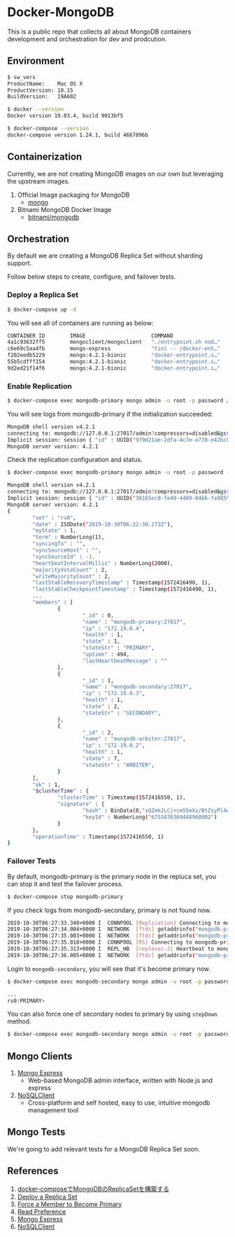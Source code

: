 # Docker-MongoDB

This is a public repo that collects all about MongoDB containers development and orchestration for dev and prodcution.

## Environment

```bash
$ sw_vers
ProductName:	Mac OS X
ProductVersion:	10.15
BuildVersion:	19A602

$ docker --version
Docker version 19.03.4, build 9013bf5

$ docker-compose --version
docker-compose version 1.24.1, build 4667896b
```

## Containerization

Currently, we are not creating MongoDB images on our own but leveraging the upstream images.

1. Official Image packaging for MongoDB
   - [mongo](https://hub.docker.com/_/mongo)
2. Bitnami MongoDB Docker Image
   - [bitnami/mongodb](https://hub.docker.com/r/bitnami/mongodb)

## Orchestration

By default we are creating a MongoDB Replica Set without sharding support.

Follow below steps to create, configure, and failover tests.

### Deploy a Replica Set
```bash
$ docker-compose up -d
```

You will see all of containers are running as below:

```bash
CONTAINER ID        IMAGE                     COMMAND                  CREATED             STATUS              PORTS                      NAMES
4a1c93632ff5        mongoclient/mongoclient   "./entrypoint.sh nod…"   4 seconds ago       Up 3 seconds        0.0.0.0:8080->3000/tcp     docker-mongodb_mongo-client_1
c6e69c5aa4fb        mongo-express             "tini -- /docker-ent…"   4 seconds ago       Up 3 seconds        0.0.0.0:8081->8081/tcp     docker-mongodb_mongo-express_1
f202eedb5229        mongo:4.2.1-bionic        "docker-entrypoint.s…"   5 seconds ago       Up 4 seconds        0.0.0.0:27017->27017/tcp   mongodb-primary
55b5cdfff154        mongo:4.2.1-bionic        "docker-entrypoint.s…"   6 seconds ago       Up 5 seconds        0.0.0.0:27018->27017/tcp   mongodb-secondary
9d2ed21f14f6        mongo:4.2.1-bionic        "docker-entrypoint.s…"   7 seconds ago       Up 6 seconds        0.0.0.0:27019->27017/tcp   mongodb-arbiter
```

### Enable Replication
```bash
$ docker-compose exec mongodb-primary mongo admin -u root -p password /bootstrap/000_init_replicaSet.js
```

You will see logs from mongodb-primary if the initialization succeeded:

```bash
MongoDB shell version v4.2.1
connecting to: mongodb://127.0.0.1:27017/admin?compressors=disabled&gssapiServiceName=mongodb
Implicit session: session { "id" : UUID("979d21ae-2dfa-4c7e-a770-e42bc832a00c") }
MongoDB server version: 4.2.1
```

Check the replication configuration and status.

```bash
$ docker-compose exec mongodb-primary mongo admin -u root -p password --eval "rs.status()"

MongoDB shell version v4.2.1
connecting to: mongodb://127.0.0.1:27017/admin?compressors=disabled&gssapiServiceName=mongodb
Implicit session: session { "id" : UUID("30165ec0-fe49-4409-84b6-fa985902e8de") }
MongoDB server version: 4.2.1
{
        "set" : "rs0",
        "date" : ISODate("2019-10-30T06:22:30.273Z"),
        "myState" : 1,
        "term" : NumberLong(1),
        "syncingTo" : "",
        "syncSourceHost" : "",
        "syncSourceId" : -1,
        "heartbeatIntervalMillis" : NumberLong(2000),
        "majorityVoteCount" : 2,
        "writeMajorityCount" : 2,
        "lastStableRecoveryTimestamp" : Timestamp(1572416490, 1),
        "lastStableCheckpointTimestamp" : Timestamp(1572416490, 1),
        ...
        "members" : [
                {
                        "_id" : 0,
                        "name" : "mongodb-primary:27017",
                        "ip" : "172.19.0.4",
                        "health" : 1,
                        "state" : 1,
                        "stateStr" : "PRIMARY",
                        "uptime" : 494,
                        "lastHeartbeatMessage" : ""
                },
                {
                        "_id" : 1,
                        "name" : "mongodb-secondary:27017",
                        "ip" : "172.19.0.3",
                        "health" : 1,
                        "state" : 2,
                        "stateStr" : "SECONDARY",
                },
                {
                        "_id" : 2,
                        "name" : "mongodb-arbiter:27017",
                        "ip" : "172.19.0.2",
                        "health" : 1,
                        "state" : 7,
                        "stateStr" : "ARBITER",
                }
        ],
        "ok" : 1,
        "$clusterTime" : {
                "clusterTime" : Timestamp(1572416550, 1),
                "signature" : {
                        "hash" : BinData(0,"xQZmkJLCj+cm55mXz/BtZsyPl4w="),
                        "keyId" : NumberLong("6753476369448960002")
                }
        },
        "operationTime" : Timestamp(1572416550, 1)
}
```

### Failover Tests

By default, mongodb-primary is the primary node in the repluca set, you can stop it and test the failover process.

```bash
$ docker-compose stop mongodb-primary
```

If you check logs from mongodb-secondary, primary is not found now.

```bash
2019-10-30T06:27:33.340+0000 I  CONNPOOL [Replication] Connecting to mongodb-primary:27017
2019-10-30T06:27:34.004+0000 I  NETWORK  [ftdc] getaddrinfo("mongodb-primary") failed: Name or service not known
2019-10-30T06:27:35.003+0000 I  NETWORK  [ftdc] getaddrinfo("mongodb-primary") failed: Name or service not known
2019-10-30T06:27:35.018+0000 I  CONNPOOL [RS] Connecting to mongodb-primary:27017
2019-10-30T06:27:35.313+0000 I  REPL_HB  [replexec-2] Heartbeat to mongodb-primary:27017 failed after 2 retries, response status: HostUnreachable: Error connecting to mongodb-primary:27017 :: caused by :: Could not find address for mongodb-primary:27017: SocketException: Host not found (authoritative)
2019-10-30T06:27:36.005+0000 I  NETWORK  [ftdc] getaddrinfo("mongodb-primary") failed: Name or service not known
```

Login to `mongodb-secondary`, you will see that it's become primary now.

```bash
$ docker-compose exec mongodb-secondary mongo admin -u root -p password

...
rs0:PRIMARY>
```

You can also force one of secondary nodes to primary by using `stepDown` method.

```bash
$ docker-compose exec mongodb-secondary mongo admin -u root -p password --eval "rs.stepDown()"
```

## Mongo Clients

1. [Mongo Express](https://github.com/mongo-express/mongo-express)
   - Web-based MongoDB admin interface, written with Node.js and express
2. [NoSQLClient](https://github.com/nosqlclient/nosqlclient)
   - Cross-platform and self hosted, easy to use, intuitive mongodb management tool

## Mongo Tests

We're going to add relevant tests for a MongoDB Replica Set soon.

## References

1. [docker-composeでMongoDBのReplicaSetを構築する](https://qiita.com/usabarashi/items/3854a1da0e47feb93ba0)
2. [Deploy a Replica Set](https://docs.mongodb.com/manual/tutorial/deploy-replica-set/)
3. [Force a Member to Become Primary](https://docs.mongodb.com/manual/tutorial/force-member-to-be-primary/)
4. [Read Preference](https://docs.mongodb.com/manual/core/read-preference/)
5. [Mongo Express](https://github.com/mongo-express/mongo-express)
6. [NoSQLClient](https://github.com/nosqlclient/nosqlclient)
